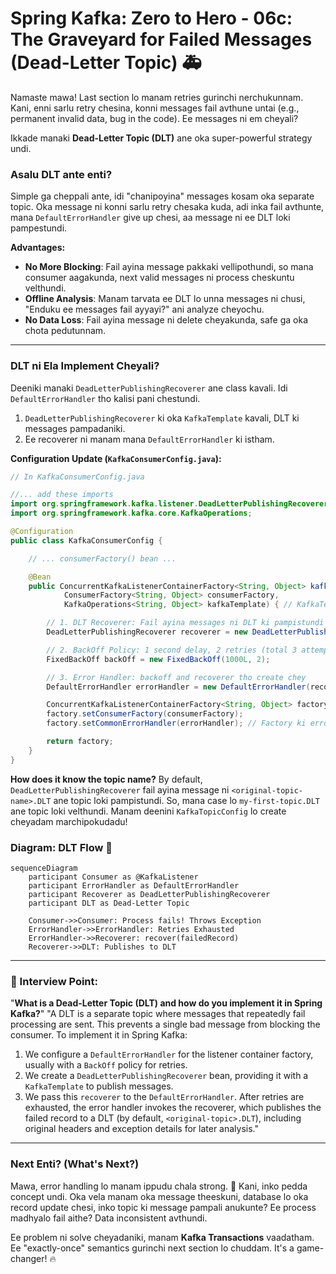 # Spring Kafka: Zero to Hero - 06c: The Graveyard for Failed Messages (Dead-Letter Topic) 🚑

Namaste mawa! Last section lo manam retries gurinchi nerchukunnam. Kani, enni sarlu retry chesina, konni messages fail avthune untai (e.g., permanent invalid data, bug in the code). Ee messages ni em cheyali?

Ikkade manaki **Dead-Letter Topic (DLT)** ane oka super-powerful strategy undi.

### Asalu DLT ante enti?

Simple ga cheppali ante, idi "chanipoyina" messages kosam oka separate topic.
Oka message ni konni sarlu retry chesaka kuda, adi inka fail avthunte, mana `DefaultErrorHandler` give up chesi, aa message ni ee DLT loki pampestundi.

**Advantages:**
*   **No More Blocking**: Fail ayina message pakkaki vellipothundi, so mana consumer aagakunda, next valid messages ni process cheskuntu velthundi.
*   **Offline Analysis**: Manam tarvata ee DLT lo unna messages ni chusi, "Enduku ee messages fail ayyayi?" ani analyze cheyochu.
*   **No Data Loss**: Fail ayina message ni delete cheyakunda, safe ga oka chota pedutunnam.

---

### DLT ni Ela Implement Cheyali?

Deeniki manaki `DeadLetterPublishingRecoverer` ane class kavali. Idi `DefaultErrorHandler` tho kalisi pani chestundi.

1.  `DeadLetterPublishingRecoverer` ki oka `KafkaTemplate` kavali, DLT ki messages pampadaniki.
2.  Ee recoverer ni manam mana `DefaultErrorHandler` ki istham.

**Configuration Update (`KafkaConsumerConfig.java`):**

```java
// In KafkaConsumerConfig.java

//... add these imports
import org.springframework.kafka.listener.DeadLetterPublishingRecoverer;
import org.springframework.kafka.core.KafkaOperations;

@Configuration
public class KafkaConsumerConfig {

    // ... consumerFactory() bean ...

    @Bean
    public ConcurrentKafkaListenerContainerFactory<String, Object> kafkaListenerContainerFactory(
            ConsumerFactory<String, Object> consumerFactory,
            KafkaOperations<String, Object> kafkaTemplate) { // KafkaTemplate ni inject chesko

        // 1. DLT Recoverer: Fail ayina messages ni DLT ki pampistundi
        DeadLetterPublishingRecoverer recoverer = new DeadLetterPublishingRecoverer(kafkaTemplate);

        // 2. BackOff Policy: 1 second delay, 2 retries (total 3 attempts)
        FixedBackOff backOff = new FixedBackOff(1000L, 2);

        // 3. Error Handler: backoff and recoverer tho create chey
        DefaultErrorHandler errorHandler = new DefaultErrorHandler(recoverer, backOff);

        ConcurrentKafkaListenerContainerFactory<String, Object> factory = new ConcurrentKafkaListenerContainerFactory<>();
        factory.setConsumerFactory(consumerFactory);
        factory.setCommonErrorHandler(errorHandler); // Factory ki error handler ni set chey

        return factory;
    }
}
```
**How does it know the topic name?**
By default, `DeadLetterPublishingRecoverer` fail ayina message ni `<original-topic-name>.DLT` ane topic loki pampistundi. So, mana case lo `my-first-topic.DLT` ane topic loki velthundi. Manam deenini `KafkaTopicConfig` lo create cheyadam marchipokudadu!

### Diagram: DLT Flow 🔄

```mermaid
sequenceDiagram
    participant Consumer as @KafkaListener
    participant ErrorHandler as DefaultErrorHandler
    participant Recoverer as DeadLetterPublishingRecoverer
    participant DLT as Dead-Letter Topic

    Consumer->>Consumer: Process fails! Throws Exception
    ErrorHandler->>ErrorHandler: Retries Exhausted
    ErrorHandler->>Recoverer: recover(failedRecord)
    Recoverer->>DLT: Publishes to DLT
```

---

### 📝 Interview Point:

"**What is a Dead-Letter Topic (DLT) and how do you implement it in Spring Kafka?**"
"A DLT is a separate topic where messages that repeatedly fail processing are sent. This prevents a single bad message from blocking the consumer.
To implement it in Spring Kafka:
1.  We configure a `DefaultErrorHandler` for the listener container factory, usually with a `BackOff` policy for retries.
2.  We create a `DeadLetterPublishingRecoverer` bean, providing it with a `KafkaTemplate` to publish messages.
3.  We pass this `recoverer` to the `DefaultErrorHandler`.
After retries are exhausted, the error handler invokes the recoverer, which publishes the failed record to a DLT (by default, `<original-topic>.DLT`), including original headers and exception details for later analysis."

---

### Next Enti? (What's Next?)

Mawa, error handling lo manam ippudu chala strong. 💪 Kani, inko pedda concept undi. Oka vela manam oka message theeskuni, database lo oka record update chesi, inko topic ki message pampali anukunte? Ee process madhyalo fail aithe? Data inconsistent avthundi.

Ee problem ni solve cheyadaniki, manam **Kafka Transactions** vaadatham. Ee "exactly-once" semantics gurinchi next section lo chuddam. It's a game-changer! 🔥